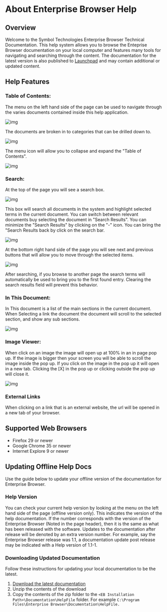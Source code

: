 # About Enterprise Browser Help
## Overview
Welcome to the Symbol Technologies Enterprise Browser Technical Documentation. This help system allows you to browse the Enteprise Browser documentation on your local computer and features many tools for navigating and searching through the content. The documentation for the latest version is also published to [Launchpad](https://developer.motorolasolutions.com/) and may contain additional or updated content.

## Help Features
### Table of Contents:
The menu on the left hand side of the page can be used to navigate through the varies documents contained inside this help application.

![img](images/about/toc1.jpg)

The documents are broken in to categories that can be drilled down to.

![img](images/about/toc3.jpg)

The menu icon will allow you to collapse and expand the "Table of Contents".

![img](images/about/toc2.png)
 
### Search:
At the top of the page you will see a search box. 

![img](images/about/s1.png)

This box will search all documents in the system and highlight selected terms in the current document. You can switch between relevant documents buy selecting the document in "Search Results". You can minimize the "Search Results" by clicking on the "-" icon. You can bring the "Search Results back by click on the search bar. 

![img](images/about/s2.jpg)

At the bottom right hand side of the page you will see next and previous buttons that will allow you to move through the selected items. 

![img](images/about/s3.png)

After searching, if you browse to another page the search terms will automatically be used to bring you to the first found entry. Clearing the search results field will prevent this behavior.

### In This Document:
In This document is a list of the main sections in the current document. When Selecting a link the document the document will scroll to the selected section, and show any sub sections.

![img](images/about/itd1.jpg)

### Image Viewer:
When click on an image the image will open up at 100% in an in page pop up. If the image is bigger then your screen you will be able to scroll the image inside the pop up. If you click on the image in the pop up it will open in a new tab. Clicking the [X] in the pop up or clicking outside the pop up will close it.

![img](images/about/lb1.jpg)

### External Links
When clicking on a link that is an external website, the url will be opened in a new tab of your browser.

## Supported Web Browsers

* Firefox 29 or newer
* Google Chrome 35 or newer 
* Internet Explore 9 or newer

## Updating Offline Help Docs
Use the guide below to update your offline version of the documentation for Enterprise Browser.

### Help Version
You can check your current help version by looking at the menu on the left hand side of the page (offline version only). This indicates the version of the help documentation. If the number corresponds with the version of the Enterprise Browser (Noted in the page header), then it is the same as what has been released with the software. Updates to the documentation after release will be denoted by an extra version number. For example, say the Enterprise Browser release was 1.1, a documentation update post release may be indicated with a Help version of 1.1-1.

### Downloading Updated Documentation
Follow these instructions for updating your local documentation to be the latest.

1. [Download the latest documentation](https://s3.amazonaws.com/enterprise-browser/eb.docs.latest.zip)
2. Unzip the contents of the download
3. Copy the contents of the zip folder to the `<EB Installation Path>\Documentation\HelpFile` folder. For example `C:\Program Files\Enterprise Browser\Documentation\HelpFile.`